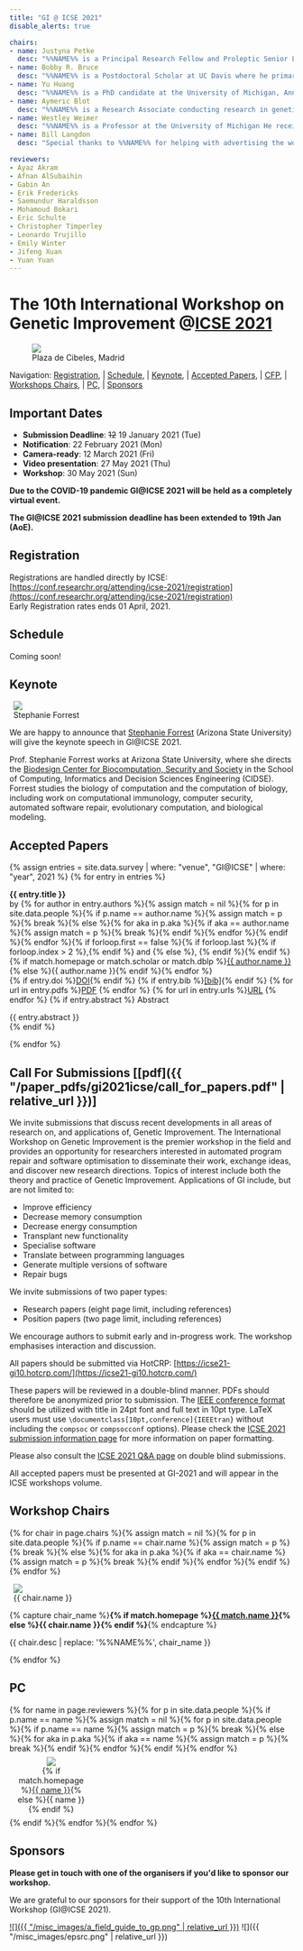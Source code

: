 ```yaml
---
title: "GI @ ICSE 2021"
disable_alerts: true

chairs:
- name: Justyna Petke
  desc: "%%NAME%% is a Principal Research Fellow and Proleptic Senior Lecturer (Associate Prof.), conducting research in genetic improvement. She has a doctorate in Computer Science from University of Oxford and is now at the Centre for Research on Evolution, Search and Testing (CREST) in University College London. She has published on applications of genetic improvement. Her work on the subject was awarded a Silver and a Gold ’Humie’ at GECCO 2014 and GECCO 2016 as well as an ACM SIGSOFT Distinguished Paper Award at ISSTA 2015. She was the PC co-Chair for the International Symposium on Search-Based Software Engineering in 2017. She also organised six Genetic Improvement Workshops. She currently serves on the editorial board of the Genetic Programming and Evolvable Machines journal."
- name: Bobby R. Bruce
  desc: "%%NAME%% is a Postdoctoral Scholar at UC Davis where he primarily works on the gem5 computer architecture simulator. Prior to UC Davis, Bobby carried out research into the automatic optimization of Java bytecode at UCLA. His research interests are centred around Search-based Software Engineering, and its application to improving software performance."
- name: Yu Huang
  desc: "%%NAME%% is a PhD candidate at the University of Michigan, Ann Arbor. Her research includes applying GI-based automated program repair (APR) techniques in embedded systems and human factors in software automation with a focus on human bias against automated tools in code review. She has served as the organizer for multiple Diversity, Equivalence and Inclusion events hosted at University of Michigan. She was also in charge of the social media for GI 2020 to advertise the event and connect researchers and practitioners in the community. Currently she is serving as the Social Media Chair for GI 2021."
- name: Aymeric Blot
  desc: "%%NAME%% is a Research Associate conducting research in genetic improvement at the CREST and SOLAR groups in University College London. He received in 2018 a doctorate from the University of Lille following work on automated algorithm design for multi-objective combinatorial optimisation. His research focuses on strengthening GI techniques using knowledge from automated machine learning, algorithm configuration, and evolutionary computation. He maintains and evolves the community website on genetic improvement."
- name: Westley Weimer
  desc: "%%NAME%% is a Professor at the University of Michigan He received his PhD from the University of California at Berkeley. His research interests include reducing the costs associated with software development at scale (particularly through automated program repair) as well as program analysis, formal verification, and human linguistic and visual interaction with software. He is a senior member of the Association for Computing Machinery and his work has led to over eleven thousand citations and several awards, including three ‘Humies’ and ICSE 2019 Most Influential paper for his work on using Genetic Improvement for bug fixing. He also organised five Genetic Improvement workshops."
- name: Bill Langdon
  desc: "Special thanks to %%NAME%% for helping with advertising the workshop."

reviewers:
- Ayaz Akram
- Afnan AlSubaihin
- Gabin An
- Erik Fredericks
- Saemundur Haraldsson
- Mohamoud Bokari
- Eric Schulte
- Christopher Timperley
- Leonardo Trujillo
- Emily Winter
- Jifeng Xuan
- Yuan Yuan
---
```


# The 10th International Workshop on Genetic Improvement @[ICSE 2021](https://conf.researchr.org/home/icse-2021)


<figure class="figure">
  <img class="figure-img img-fluid" src="https://conf.researchr.org/getImage/icse-2021/carousel/palacio_de_cibeles.jpg">
  <figcaption class="figure-caption text-right">Plaza de Cibeles, Madrid</figcaption>
</figure>

Navigation: [Registration](#registration), | [Schedule](#schedule), | [Keynote](#keynote), | [Accepted Papers](#accepted-papers), | [CFP](#CFP), | [Workshops Chairs](#chairs), | [PC](#pc), | [Sponsors](#sponsors)


## Important Dates

- **Submission Deadline**: <s>12</s> 19 January 2021 (Tue)
- **Notification**: 22 February 2021 (Mon)
- **Camera-ready**: 12 March 2021 (Fri)
- **Video presentation**: 27 May 2021 (Thu)
- **Workshop**: 30 May 2021 (Sun)

**Due to the COVID-19 pandemic GI@ICSE 2021 will be held as a completely virtual event.**

**The GI@ICSE 2021 submission deadline has been extended to 19th Jan (AoE).**


## Registration

Registrations are handled directly by ICSE: [https://conf.researchr.org/attending/icse-2021/registration](https://conf.researchr.org/attending/icse-2021/registration)  
Early Registration rates ends 01 April, 2021.


## Schedule

Coming soon!


## Keynote

<figure class="figure float-right" style="margin: auto 0.5em;">
  <img class="figure-img rounded img-thumbnail" style="max-width: 200px; max-height: 160px;" src="{{ "/profile_images/stephanie_forrest.jpg" | relative_url }}" onerror="this.onerror=null; this.src='{{ "/profile_images/empty.jpg" | relative_url }}'" />
  <figcaption class="figure-caption text-right">Stephanie Forrest</figcaption>
</figure>

We are happy to announce that [Stephanie Forrest](https://forrest.biodesign.asu.edu/index.html) (Arizona State University) will give the keynote speech in GI@ICSE 2021.

Prof. Stephanie Forrest works at Arizona State University, where she directs the [Biodesign Center for Biocomputation, Security and Society](https://biodesign.asu.edu/Research/Centers/biocomputing-security-and-society) in the School of Computing, Informatics and Decision Sciences Engineering (CIDSE).
Forrest studies the biology of computation and the computation of biology, including work on computational immunology, computer security, automated software repair, evolutionary computation, and biological modeling.


## Accepted Papers

{% assign entries = site.data.survey | where: "venue", "GI@ICSE" | where: "year", 2021 %}
{% for entry in entries %}

<div>
  <p>
    <strong>{{ entry.title }}</strong><br/>
    by {% for author in entry.authors %}{% assign match = nil %}{% for p in site.data.people %}{% if p.name == author.name %}{% assign match = p %}{% break %}{% else %}{% for aka in p.aka %}{% if aka == author.name %}{% assign match = p %}{% break %}{% endif %}{% endfor %}{% endif %}{% endfor %}{% if forloop.first == false %}{% if forloop.last %}{% if forloop.index > 2 %},{% endif %} and {% else %}, {% endif %}{% endif %}{% if match.homepage or match.scholar or match.dblp %}<a href="{{ match.homepage | default:  match.scholar | default:  match.dblp }}">{{ author.name }}</a>{% else %}<span class="text-nowrap">{{ author.name }}</span>{% endif %}{% endfor %}<br/>
    {% if entry.doi %}<a class="badge badge-primary" href="{{ entry.doi }}">DOI</a>{% endif %} {% if entry.bib %}<a href="{{ entry.bib }}">[bib]</a>{% endif %} {% for url in entry.pdfs %}<a class="badge badge-success" href="{{ url }}">PDF</a> {% endfor %} {% for url in entry.urls %}<a class="badge badge-warning" href="{{ url }}">URL</a> {% endfor %}
  {% if entry.abstract %}
    <span class="badge badge-secondary" style="cursor: pointer;" onclick="$(this).parent().siblings('.collapse').toggle()">Abstract</span>
    <div class="card collapse"><div class="card-body text-justify">
      {{ entry.abstract }}
    </div></div>{% endif %}
  </p>
</div>
{% endfor %}


## <a name="CFP"></a> Call For Submissions [[pdf]({{ "/paper_pdfs/gi2021icse/call_for_papers.pdf" | relative_url }})]

We invite submissions that discuss recent developments in all areas of research on, and applications of, Genetic Improvement.
The International Workshop on Genetic Improvement is the premier workshop in the field and provides an opportunity for researchers interested in automated program repair and software optimisation to disseminate their work, exchange ideas, and discover new research directions.
Topics of interest include both the theory and practice of Genetic Improvement. Applications of GI include, but are not limited to:

- Improve efficiency
- Decrease memory consumption
- Decrease energy consumption
- Transplant new functionality
- Specialise software
- Translate between programming languages
- Generate multiple versions of software
- Repair bugs

We invite submissions of two paper types:
- Research papers (eight page limit, including references)
- Position papers (two page limit, including references)

We encourage authors to submit early and in-progress work.
The workshop emphasises interaction and discussion.

All papers should be submitted via HotCRP: [https://icse21-gi10.hotcrp.com/](https://icse21-gi10.hotcrp.com/)

These papers will be reviewed in a double-blind manner. PDFs should therefore be anonymized prior to submission.
The [IEEE conference format](https://www.ieee.org/conferences/publishing/templates.html) should be utilized with title in 24pt font and full text in 10pt type.  LaTeX users must use `\documentclass[10pt,conference]{IEEEtran}` without including the `compsoc` or `compsocconf` options). Please check the [ICSE 2021 submission information page](https://conf.researchr.org/track/icse-2021/icse-2021-papers#how-to-submit) for more information on paper formatting.


Please also consult the [ICSE 2021 Q&A page](https://conf.researchr.org/track/icse-2021/icse-2021-submitting-to-icse2021--q-a) on double blind submissions.

All accepted papers must be presented at GI-2021 and will appear in the ICSE workshops volume.


## <a name="chairs"></a> Workshop Chairs

{% for chair in page.chairs %}{% assign match = nil %}{% for p in site.data.people %}{% if p.name == chair.name %}{% assign match = p %}{% break %}{% else %}{% for aka in p.aka %}{% if aka == chair.name %}{% assign match = p %}{% break %}{% endif %}{% endfor %}{% endif %}{% endfor %}
<figure class="figure float-right" style="margin: auto 0.5em;">
  <img class="figure-img rounded img-thumbnail" style="max-width: 200px; max-height: 140px" src="{{ match.img | relative_url }}" onerror="this.onerror=null; this.src='{{ "/profile_images/empty.jpg" | relative_url }}'">
  <figcaption class="figure-caption text-right">{{ chair.name }}</figcaption>
</figure>

{% capture chair_name %}<b>{% if match.homepage %}<a href="{{ match.homepage }}">{{ match.name }}</a>{% else %}{{ chair.name }}{% endif %}</b>{% endcapture %}
<p class="clearfix">
  {{ chair.desc | replace: '%%NAME%%', chair_name }}
</p>
{% endfor %}


## PC

<div class="row justify-content-around">
{% for name in page.reviewers %}{% for p in site.data.people %}{% if p.name == name %}{% assign match = nil %}{% for p in site.data.people %}{% if p.name == name %}{% assign match = p %}{% break %}{% else %}{% for aka in p.aka %}{% if aka == name %}{% assign match = p %}{% break %}{% endif %}{% endfor %}{% endif %}{% endfor %}
<figure class="figure" style="text-align: center; margin: 0.5em 1em; width: 120px;">
  <img class="figure-img" style="max-width: 120px; max-height: 120px;" src="{{ match.img | relative_url }}" onerror="this.onerror=null; this.src='{{ "/profile_images/empty.jpg" | relative_url }}'" />
  <figcaption class="figure-caption">{% if match.homepage %}<a href="{{ match.homepage }}">{{ name }}</a>{% else %}{{ name }}{% endif %}</figcaption>
</figure>{% endif %}{% endfor %}{% endfor %}
</div>


## Sponsors

**Please get in touch with one of the organisers if you'd like to sponsor our workshop.**

We are grateful to our sponsors for their support of the 10th International Workshop (GI@ICSE 2021).

[![]({{ "/misc_images/a_field_guide_to_gp.png" | relative_url }})](http://www.gp-field-guide.org.uk/) ![]({{ "/misc_images/epsrc.png" | relative_url }})

